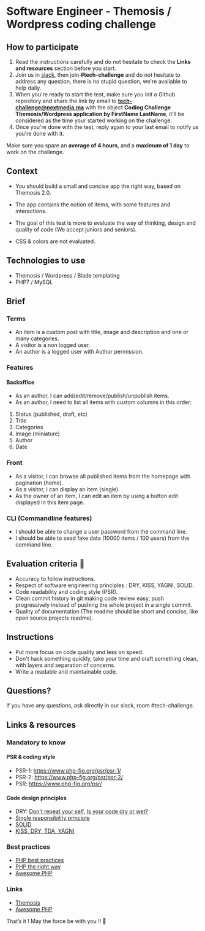 # Software Engineer - Themosis / Wordpress coding challenge

## How to participate

1. Read the instructions carefully and do not hesitate to check the **Links and resources** section before you start.
2. Join us in [slack](https://join.slack.com/t/next-media-team/shared_invite/enQtMzM0MjIzNjkyNDUxLTI5ZjhhNTkxZTZiYzdkODIyMDkyZWIyNjFlZTE5MmQzMjNkNzZkOTdmMjcyY2Q1NTZlN2E2NTBkYjk1MGU3Mjk), then join **#tech-challenge** and do not hesitate to address any question, there is no stupid question, we're available to help daily. 
3. When you're ready to start the test, make sure you init a Github repository and share the link by email to **tech-challenge@nextmedia.ma** with the object **Coding Challenge Themosis/Wordpress application by FirstName LastName**, it'll be considered as the time your started working on the challenge.
4. Once you're done with the test, reply again to your last email to notify us you're done with it. 

Make sure you spare an **average of 4 hours**, and a **maximum of 1 day** to work on the challenge.

## Context

- You should build a small and concise app the right way, based on Themosis 2.0.

- The app contains the notion of items, with some features and interactions.

- The goal of this test is more to evaluate the way of thinking, design and quality of code (We accept juniors and seniors).

- CSS & colors are not evaluated.
 
## Technologies to use
 
- Themosis / Wordpress / Blade templating
- PHP7 / MySQL
        
## Brief

### Terms

- An item is a custom post with title, image and description and one or many categories.
- A visitor is a non logged user.
- An author is a logged user with Author permission.

### Features
#### Backoffice
- As an author, I can add/edit/remove/publish/unpublish items.
- As an author, I need to list all items with custom columns in this order: 
1. Status (published, draft, etc)
2. Title
3. Categories
4. Image (miniature)
5. Author   
6. Date

### Front
- As a visitor, I can browse all published items from the homepage with pagination (home).
- As a visitor, I can display an item (single).
- As the owner of an item, I can edit an item by using a button edit displayed in this item page.

### CLI (Commandline features)
- I should be able to change a user password from the command line.
- I should be able to seed fake data (10000 items / 100 users) from the command line.

## Evaluation criteria 🚨
- Accuracy to follow instructions.
- Respect of software engineering principles : DRY, KISS, YAGNI, SOLID.
- Code readability and coding style (PSR).
- Clean commit history in git making code review easy, push progressively instead of pushing the whole project in a single commit.
- Quality of documentation (The readme should be short and concise, like open source projects readme).

## Instructions
- Put more focus on code quality and less on speed. 
- Don't hack something quickly, take your time and craft something clean, with layers and separation of concerns.
- Write a readable and maintainable code.

## Questions?

If you have any questions, ask directly in our slack, room #tech-challenge.  

## Links & resources

### Mandatory to know

#### PSR & coding style
- PSR-1: https://www.php-fig.org/psr/psr-1/
- PSR-2: https://www.php-fig.org/psr/psr-2/
- PSR: https://www.php-fig.org/psr/

#### Code design principles
- DRY: [Don't repeat your self](https://deviq.com/don-t-repeat-yourself/), [Is your code dry or wet?](https://www.softwareyoga.com/is-your-code-dry-or-wet/)
- [Single responsibility principle](https://deviq.com/single-responsibility-principle/)
- [SOLID](https://deviq.com/solid/)   
- [KISS, DRY, TDA, YAGNI](https://medium.com/@derodu/design-patterns-kiss-dry-tda-yagni-soc-828c112b89ee)

### Best practices

- [PHP best practices](https://phpbestpractices.org/)
- [PHP the right way](https://phptherightway.com/)
- [Awesome PHP](https://github.com/ziadoz/awesome-php)

### Links

- [Themosis](https://framework.themosis.com/docs/2.0/)
- [Awesome PHP](https://github.com/ziadoz/awesome-php)

That’s it ! May the force be with you !! 🖖 